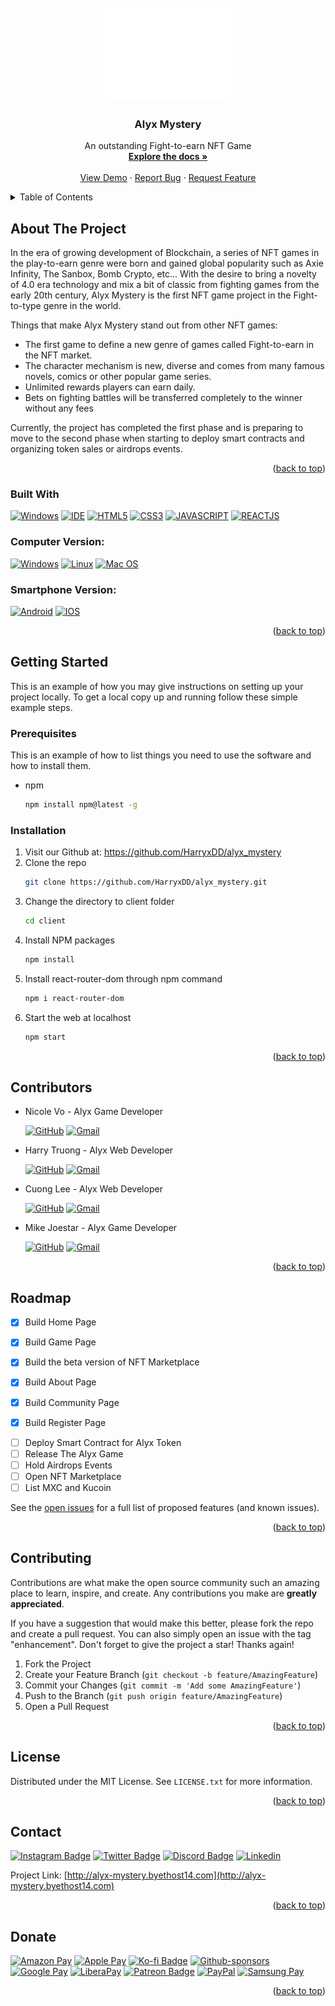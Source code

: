 <div id="top"></div>


<!-- PROJECT LOGO -->
<br />
<div align="center">
  <a href="https://github.com/github_username/repo_name">
    <img src="client/src/assets/alyx-white.png" alt="Logo" width="200" height="150">
  </a>

<h3 align="center">Alyx Mystery</h3>

  <p align="center">
    An outstanding Fight-to-earn NFT Game
    <br />
    <a href="https://github.com/HarryxDD/alyx_mystery"><strong>Explore the docs »</strong></a>
    <br />
    <br />
    <a href="https://github.com/HarryxDD/alyx_mystery">View Demo</a>
    ·
    <a href="https://github.com/HarryxDD/alyx_mystery/issues">Report Bug</a>
    ·
    <a href="https://github.com/HarryxDD/alyx_mystery/issues">Request Feature</a>
  </p>
</div>



<!-- TABLE OF CONTENTS -->
<details>
  <summary>Table of Contents</summary>
  <ol>
    <li>
      <a href="#about-the-project">About The Project</a>
      <ul>
        <li><a href="#built-with">Built With</a></li>
      </ul>
    </li>
    <li>
      <a href="#getting-started">Getting Started</a>
      <ul>
        <li><a href="#prerequisites">Prerequisites</a></li>
        <li><a href="#installation">Installation</a></li>
      </ul>
    </li>
    <li><a href="#contributors">Contributors</a></li>
    <li><a href="#roadmap">Roadmap</a></li>
    <li><a href="#contributing">Contributing</a></li>
    <li><a href="#license">License</a></li>
    <li><a href="#contact">Contact</a></li>
    <li><a href="#donate">Donate</a></li>
  </ol>
</details>



<!-- ABOUT THE PROJECT -->
## About The Project

<!-- [![Alyx Mystery][product-screenshot]](https://imgur.com/u23mQlJ) -->

In the era of growing development of Blockchain, a series of NFT games in the play-to-earn genre were born and gained global popularity such as Axie Infinity, The Sanbox, Bomb Crypto, etc... With the desire to bring a novelty of 4.0 era technology and mix a bit of classic from fighting games from the early 20th century, Alyx Mystery is the first NFT game project in the Fight-to-type genre in the world.

Things that make Alyx Mystery stand out from other NFT games:
* The first game to define a new genre of games called Fight-to-earn in the NFT market.
* The character mechanism is new, diverse and comes from many famous novels, comics or other popular game series.
* Unlimited rewards players can earn daily.
* Bets on fighting battles will be transferred completely to the winner without any fees

Currently, the project has completed the first phase and is preparing to move to the second phase when starting to deploy smart contracts and organizing token sales or airdrops events.
<p align="right">(<a href="#top">back to top</a>)</p>


### Built With

[![Windows](https://img.shields.io/badge/Windows-0078D6?style=for-the-badge&logo=windows&logoColor=white)](https://www.microsoft.com/pt-br/windows/get-windows-10)
[![IDE](https://img.shields.io/badge/Visual_studio_code-0078D4?style=for-the-badge&logo=visual%20studio%20code&logoColor=white)](https://code.visualstudio.com/)
[![HTML5](https://img.shields.io/badge/HTML5-E34F26?style=for-the-badge&logo=html5&logoColor=white)](https://developer.mozilla.org/pt-BR/docs/Web/HTML)
[![CSS3](https://img.shields.io/badge/CSS3-1572B6?style=for-the-badge&logo=css3&logoColor=white)](https://developer.mozilla.org/pt-BR/docs/Web/CSS)
[![JAVASCRIPT](https://img.shields.io/badge/JavaScript-F7DF1E?style=for-the-badge&logo=javascript&logoColor=black)](https://developer.mozilla.org/pt-BR/docs/Web/JavaScript)
[![REACTJS](https://img.shields.io/badge/react-%2320232a.svg?style=for-the-badge&logo=react&logoColor=%2361DAFB)](https://developer.mozilla.org/en-US/docs/Learn/Tools_and_testing/Client-side_JavaScript_frameworks/React_getting_started)


### Computer Version:

[![Windows](https://img.shields.io/badge/Windows-0078D6?style=for-the-badge&logo=windows&logoColor=white)](https://github.com/seu-usuario/seu-repositorio/releases)
[![Linux](https://img.shields.io/badge/Linux-FF6600?style=for-the-badge&logo=linux&logoColor=white)](https://github.com/seu-usuario/seu-repositorio/releases)
[![Mac OS](https://img.shields.io/badge/mac%20os-000000?style=for-the-badge&logo=macos&logoColor=F0F0F0)](https://github.com/seu-usuario/seu-repositorio/releases)

### Smartphone Version:

[![Android](https://img.shields.io/badge/Android-3DDC84?style=for-the-badge&logo=Android&logoColor=white)](https://github.com/seu-usuario/seu-repositorio/releases)
[![IOS](https://img.shields.io/badge/iOS-000000?style=for-the-badge&logo=ios&logoColor=white)](https://github.com/seu-usuario/seu-repositorio/releases)

<p align="right">(<a href="#top">back to top</a>)</p>



<!-- GETTING STARTED -->
## Getting Started

This is an example of how you may give instructions on setting up your project locally.
To get a local copy up and running follow these simple example steps.

### Prerequisites

This is an example of how to list things you need to use the software and how to install them.
* npm
  ```sh
  npm install npm@latest -g
  ```

### Installation

1. Visit our Github at: https://github.com/HarryxDD/alyx_mystery
2. Clone the repo 
   ```sh
   git clone https://github.com/HarryxDD/alyx_mystery.git
   ```
3. Change the directory to client folder
   ```sh
   cd client
   ```
4. Install NPM packages
   ```sh
   npm install
   ```
5. Install react-router-dom through npm command
   ```sh
   npm i react-router-dom
   ```
6. Start the web at localhost
   ```sh
   npm start
   ```

<p align="right">(<a href="#top">back to top</a>)</p>



<!-- USAGE EXAMPLES -->
## Contributors

* Nicole Vo - Alyx Game Developer
 
  [![GitHub](https://img.shields.io/badge/github-%23121011.svg?style=for-the-badge&logo=github&logoColor=white)](https://github.com/nhut3110)
  [![Gmail](https://img.shields.io/badge/Gmail-D14836?style=for-the-badge&logo=gmail&logoColor=white)](nhut.vo200205@vnuk.edu.vn)
  
* Harry Truong - Alyx Web Developer

  [![GitHub](https://img.shields.io/badge/github-%23121011.svg?style=for-the-badge&logo=github&logoColor=white)](https://github.com/HarryxDD)
  [![Gmail](https://img.shields.io/badge/Gmail-D14836?style=for-the-badge&logo=gmail&logoColor=white)](vu.truong200201@vnuk.edu.vn)

* Cuong Lee - Alyx Web Developer

  [![GitHub](https://img.shields.io/badge/github-%23121011.svg?style=for-the-badge&logo=github&logoColor=white)](https://github.com/CuongXuanLe)
  [![Gmail](https://img.shields.io/badge/Gmail-D14836?style=for-the-badge&logo=gmail&logoColor=white)](cuong.le322002@gmail.com)
  
* Mike Joestar - Alyx Game Developer
  
  [![GitHub](https://img.shields.io/badge/github-%23121011.svg?style=for-the-badge&logo=github&logoColor=white)](https://github.com/MikeJoester/)
  [![Gmail](https://img.shields.io/badge/Gmail-D14836?style=for-the-badge&logo=gmail&logoColor=white)](dan.nguyen200206@vnuk.edu.vn)
  

<p align="right">(<a href="#top">back to top</a>)</p>



<!-- ROADMAP -->
## Roadmap

- [x] Build Home Page 
      
<!--      [![Alyx Mystery][product-screenshot]](http://alyx-mystery.byethost14.com/) -->
      
- [x] Build Game Page

<!--      [![Alyx Mystery][product-screenshot1]](http://alyx-mystery.byethost14.com/) -->
     
<!--     - [x] Build the offline beta version of the game -->

<!--          [![Alyx Mystery][product-screenshot2]](http://alyx-mystery.byethost14.com/) -->
         
- [x] Build the beta version of NFT Marketplace

<!--      [![Alyx Mystery][product-screenshot3]](http://alyx-mystery.byethost14.com/) -->
     
- [x] Build About Page

<!--      [![Alyx Mystery][product-screenshot4]](http://alyx-mystery.byethost14.com/) -->
     
- [x] Build Community Page

<!--      [![Alyx Mystery][product-screenshot5]](http://alyx-mystery.byethost14.com/) -->
     
- [x] Build Register Page

<!--      [![Alyx Mystery][product-screenshot6]](http://alyx-mystery.byethost14.com/) -->
     
- [ ] Deploy Smart Contract for Alyx Token
- [ ] Release The Alyx Game
- [ ] Hold Airdrops Events
- [ ] Open NFT Marketplace
- [ ] List MXC and Kucoin

See the [open issues](https://github.com/HarryxDD/alyx_mystery/issues) for a full list of proposed features (and known issues).

<p align="right">(<a href="#top">back to top</a>)</p>



<!-- CONTRIBUTING -->
## Contributing

Contributions are what make the open source community such an amazing place to learn, inspire, and create. Any contributions you make are **greatly appreciated**.

If you have a suggestion that would make this better, please fork the repo and create a pull request. You can also simply open an issue with the tag "enhancement".
Don't forget to give the project a star! Thanks again!

1. Fork the Project
2. Create your Feature Branch (`git checkout -b feature/AmazingFeature`)
3. Commit your Changes (`git commit -m 'Add some AmazingFeature'`)
4. Push to the Branch (`git push origin feature/AmazingFeature`)
5. Open a Pull Request

<p align="right">(<a href="#top">back to top</a>)</p>



<!-- LICENSE -->
## License

Distributed under the MIT License. See `LICENSE.txt` for more information.

<p align="right">(<a href="#top">back to top</a>)</p>



<!-- CONTACT -->
## Contact

[![Instagram Badge](https://img.shields.io/badge/Instagram-E4405F?style=for-the-badge&logo=instagram&logoColor=white)](https://instagram.com/seu-usuario/)
[![Twitter Badge](https://img.shields.io/badge/Twitter-1DA1F2?style=for-the-badge&logo=twitter&logoColor=white)](https://twitter.com/seu-usuario)
[![Discord Badge](https://img.shields.io/badge/Discord-7289DA?style=for-the-badge&logo=discord&logoColor=white)](https://discord.gg/seu-server)
[![Linkedin](https://img.shields.io/badge/LinkedIn-0077B5?style=for-the-badge&logo=linkedin&logoColor=white)](https://www.linkedin.com/in/seu-usuario/)

Project Link: [http://alyx-mystery.byethost14.com](http://alyx-mystery.byethost14.com)

<p align="right">(<a href="#top">back to top</a>)</p>



<!-- ACKNOWLEDGMENTS -->
## Donate

[![Amazon Pay](https://img.shields.io/badge/AmazonPay-ff9900.svg?style=for-the-badge&logo=Amazon-Pay&logoColor=white)](https://link-da-sua-pagina)
[![Apple Pay](https://img.shields.io/badge/ApplePay-000000.svg?style=for-the-badge&logo=Apple-Pay&logoColor=white)](https://link-da-sua-pagina)
[![Ko-fi Badge](https://img.shields.io/badge/Ko--fi-F16061?style=for-the-badge&logo=ko-fi&logoColor=white)](https://ko-fi.com/seu-usuario)
[![Github-sponsors](https://img.shields.io/badge/sponsor-30363D?style=for-the-badge&logo=GitHub-Sponsors&logoColor=#EA4AAA)](https://link-da-sua-pagina)
[![Google Pay](https://img.shields.io/badge/GooglePay-%233780F1.svg?style=for-the-badge&logo=Google-Pay&logoColor=white)](https://link-da-sua-pagina)
[![LiberaPay](https://img.shields.io/badge/Liberapay-F6C915?style=for-the-badge&logo=liberapay&logoColor=black)](https://link-da-sua-pagina)
[![Patreon Badge](https://img.shields.io/badge/Patreon-F96854?style=for-the-badge&logo=patreon&logoColor=white)](https://patreon.com/sua-pagina)
[![PayPal](https://img.shields.io/badge/PayPal-00457C?style=for-the-badge&logo=paypal&logoColor=white)](https://link-da-sua-pagina)
[![Samsung Pay](https://img.shields.io/badge/SamsungPay-1428A0.svg?style=for-the-badge&logo=Samsung-Pay&logoColor=white)](https://link-da-sua-pagina)

<p align="right">(<a href="#top">back to top</a>)</p>



<!-- MARKDOWN LINKS & IMAGES -->
<!-- https://www.markdownguide.org/basic-syntax/#reference-style-links -->
[contributors-shield]: https://img.shields.io/github/contributors/github_username/repo_name.svg?style=for-the-badge
[contributors-url]: https://github.com/HarryxDD/alyx_mystery/graphs/contributors
[forks-shield]: https://img.shields.io/github/forks/github_username/repo_name.svg?style=for-the-badge
[forks-url]: https://github.com/HarryxDD/alyx_mystery/network/members
[stars-shield]: https://img.shields.io/github/stars/github_username/repo_name.svg?style=for-the-badge
[stars-url]: https://github.com/HarryxDD/alyx_mystery/stargazers
[issues-shield]: https://img.shields.io/github/issues/github_username/repo_name.svg?style=for-the-badge
[issues-url]: https://github.com/HarryxDD/alyx_mystery/issues
[product-screenshot]: client/src/assets/screenshootForReadme.png
[product-screenshot1]: client/src/assets/game1.png
[product-screenshot2]: client/src/assets/game2.png
[product-screenshot3]: client/src/assets/market.png
[product-screenshot4]: client/src/assets/about.png
[product-screenshot5]: client/src/assets/community.png
[product-screenshot6]: client/src/assets/reg.png
